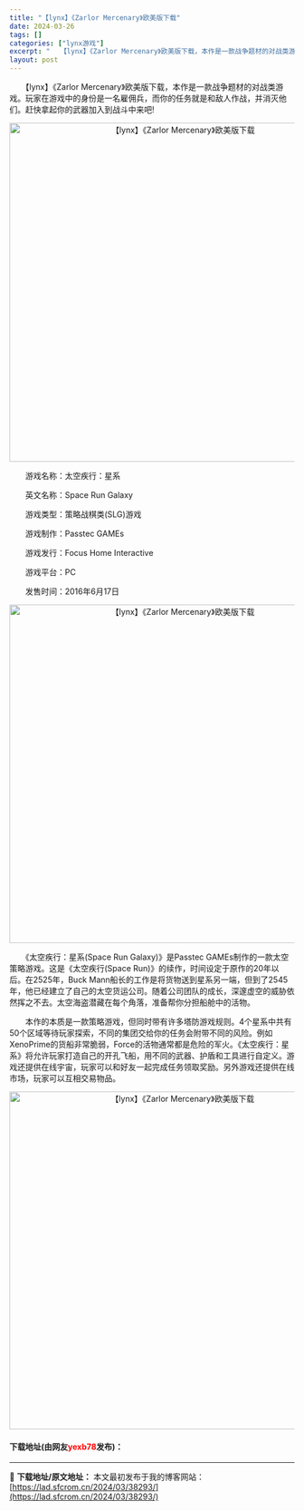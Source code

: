 ```yaml
---
title: "【lynx】《Zarlor Mercenary》欧美版下载"
date: 2024-03-26
tags: []
categories: ["lynx游戏"]
excerpt: "　　【lynx】《Zarlor Mercenary》欧美版下载，本作是一款战争题材的对战类游戏。玩家在游戏中的身份是一名雇佣兵，而你的任务就是和敌人作战，并消灭他们。赶快拿起你的武器加入到战斗中来吧! 　　游戏名称：太空疾行：星系 　　英文名称：Space Run Galaxy 　　游戏类型：策略战&hellip;"
layout: post
---
```


 <p>　　【lynx】《Zarlor Mercenary》欧美版下载，本作是一款战争题材的对战类游戏。玩家在游戏中的身份是一名雇佣兵，而你的任务就是和敌人作战，并消灭他们。赶快拿起你的武器加入到战斗中来吧!</p> <p align="center"><img align="" border="0" src="https://lad.sfcrom.cn/wp-content/uploads/2024/03/20240326_6602c4573d94e.png" width="598" alt="【lynx】《Zarlor Mercenary》欧美版下载" /></p> <p>　　游戏名称：太空疾行：星系</p> <p>　　英文名称：Space Run Galaxy</p> <p>　　游戏类型：策略战棋类(SLG)游戏</p> <p>　　游戏制作：Passtec GAMEs</p> <p>　　游戏发行：Focus Home Interactive</p> <p>　　游戏平台：PC</p> <p>　　发售时间：2016年6月17日</p> <p align="center"><img align="" border="0" src="https://lad.sfcrom.cn/wp-content/uploads/2024/03/20240326_6602c45914564.png" width="597" alt="【lynx】《Zarlor Mercenary》欧美版下载" /></p> <p>　　《太空疾行：星系(Space Run Galaxy)》是Passtec GAMEs制作的一款太空策略游戏。这是《太空疾行(Space Run)》的续作，时间设定于原作的20年以后。在2525年，Buck Mann船长的工作是将货物送到星系另一端，但到了2545年，他已经建立了自己的太空货运公司。随着公司团队的成长，深邃虚空的威胁依然挥之不去。太空海盗潜藏在每个角落，准备帮你分担船舱中的活物。</p> <p>　　本作的本质是一款策略游戏，但同时带有许多塔防游戏规则。4个星系中共有50个区域等待玩家探索，不同的集团交给你的任务会附带不同的风险。例如XenoPrime的货船非常脆弱，Force的活物通常都是危险的军火。《太空疾行：星系》将允许玩家打造自己的开孔飞船，用不同的武器、护盾和工具进行自定义。游戏还提供在线宇宙，玩家可以和好友一起完成任务领取奖励。另外游戏还提供在线市场，玩家可以互相交易物品。</p> <p align="center"><img align="" border="0" src="https://lad.sfcrom.cn/wp-content/uploads/2024/03/20240326_6602c45abb69d.png" width="596" alt="【lynx】《Zarlor Mercenary》欧美版下载" /></p> <p><h4>下载地址(由网友<font color="red">yexb78</font>发布)：</h4></p> 

---
📖 **下载地址/原文地址：** 本文最初发布于我的博客网站：[https://lad.sfcrom.cn/2024/03/38293/](https://lad.sfcrom.cn/2024/03/38293/)
